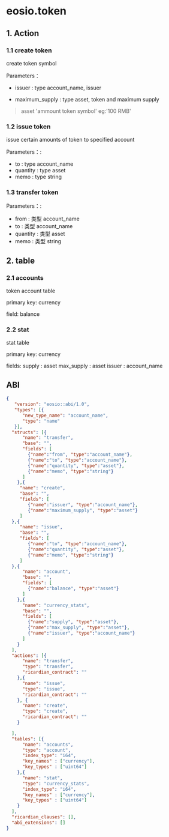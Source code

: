 # eosio.token 

## 1. Action

### 1.1 create token

create token symbol

Parameters：
- issuer : type account_name, issuer

- maximum_supply :  type asset, token and maximum supply

> asset 'ammount token symbol' eg:'100 RMB'
  
### 1.2 issue token

issue certain amounts of token to specified account

Parameters：:
- to : type account_name
- quantity : type asset
- memo : type string

### 1.3 transfer token

Parameters：:
- from : 类型 account_name
- to : 类型 account_name
- quantity : 类型 asset
- memo : 类型 string

## 2. table

### 2.1 accounts
token account table

primary key: currency

field: balance 


### 2.2 stat
stat table

primary key:   currency 

fields:
        supply : asset
        max_supply : asset
        issuer : account_name

## ABI
```json
{
   "version": "eosio::abi/1.0",
   "types": [{
      "new_type_name": "account_name",
      "type": "name"
   }],
  "structs": [{
      "name": "transfer",
      "base": "",
      "fields": [
        {"name":"from", "type":"account_name"},
        {"name":"to", "type":"account_name"},
        {"name":"quantity", "type":"asset"},
        {"name":"memo", "type":"string"}
      ]
    },{
     "name": "create",
     "base": "",
     "fields": [
        {"name":"issuer", "type":"account_name"},
        {"name":"maximum_supply", "type":"asset"}
     ]
  },{
     "name": "issue",
     "base": "",
     "fields": [
        {"name":"to", "type":"account_name"},
        {"name":"quantity", "type":"asset"},
        {"name":"memo", "type":"string"}
     ]
  },{
      "name": "account",
      "base": "",
      "fields": [
        {"name":"balance", "type":"asset"}
      ]
    },{
      "name": "currency_stats",
      "base": "",
      "fields": [
        {"name":"supply", "type":"asset"},
        {"name":"max_supply", "type":"asset"},
        {"name":"issuer", "type":"account_name"}
      ]
    }
  ],
  "actions": [{
      "name": "transfer",
      "type": "transfer",
      "ricardian_contract": ""
    },{
      "name": "issue",
      "type": "issue",
      "ricardian_contract": ""
    }, {
      "name": "create",
      "type": "create",
      "ricardian_contract": ""
    }

  ],
  "tables": [{
      "name": "accounts",
      "type": "account",
      "index_type": "i64",
      "key_names" : ["currency"],
      "key_types" : ["uint64"]
    },{
      "name": "stat",
      "type": "currency_stats",
      "index_type": "i64",
      "key_names" : ["currency"],
      "key_types" : ["uint64"]
    }
  ],
  "ricardian_clauses": [],
  "abi_extensions": []
}

```